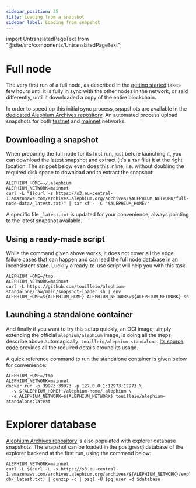 ```yaml
---
sidebar_position: 35
title: Loading from a snapshot
sidebar_label: Loading from snapshot
---
```


import UntranslatedPageText from "@site/src/components/UntranslatedPageText";

<UntranslatedPageText />

# Full node

The very first run of a full node, as described in the [getting started](./getting-started) takes few hours until 
it is fully in sync with the other nodes in the network, or said differently, until it downloaded a copy of the entire blockchain.

In order to speed up this initial sync process, snapshots are available in the
[dedicated Alephium Archives repository](https://archives.alephium.org). An automated process upload snapshots
for both [testnet](https://archives.alephium.org/#testnet/) and [mainnet](https://archives.alephium.org/#mainnet/) networks.

## Downloading a snapshot

When preparing the full node for its first run, just before launching it, you can download the latest snapshot and
extract (it's a `tar` file) it at the right location. The snippet below even does this inline, i.e. without doubling the
required disk space to download and to extract the snapshot:

```shell
ALEPHIUM_HOME=~/.alephium
ALEPHIUM_NETWORK=mainnet
curl -L "$(curl -s https://s3.eu-central-1.amazonaws.com/archives.alephium.org/archives/$ALEPHIUM_NETWORK/full-node-data/_latest.txt)" | tar xf - -C "$ALEPHIUM_HOME/"
```

A specific file `_latest.txt` is updated for your convenience, always pointing to the latest snapshot available.

## Using a ready-made script

While the command given above works, it does not cover all the edge failure cases that can happen and can lead the full node
database in an inconsistent state. Luckily a ready-to-use script will help you with this task.

```shell
ALEPHIUM_HOME=/tmp
ALEPHIUM_NETWORK=mainnet
curl -L https://github.com/touilleio/alephium-standalone/raw/main/snapshot-loader.sh | env ALEPHIUM_HOME=${ALEPHIUM_HOME} ALEPHIUM_NETWORK=${ALEPHIUM_NETWORK} sh
```

## Launching a standalone container

And finally if you want to try this setup quickly, an OCI image, simply extending the official `alephium/alephium` image, is doing all the steps
describe above automagically: `touilleio/alephium-standalone`. [Its source code](https://github.com/touilleio/alephium-standalone)
provides all the required details around its usage.

A quick reference command to run the standalone container is given below for convenience:

```
ALEPHIUM_HOME=/tmp
ALEPHIUM_NETWORK=mainnet
docker run -p 39973:39973 -p 127.0.0.1:12973:12973 \
  -v ${ALEPHIUM_HOME}:/alephium-home/.alephium \
  -e ALEPHIUM_NETWORK=${ALEPHIUM_NETWORK} touilleio/alephium-standalone:latest
```

# Explorer database

[Alephium Archives repository](https://archives.alephium.org) is also populated with explorer database snapshots. The snapshot
can be loaded in the postgresql database of the explorer backend at the first run, using the command below:

```shell
ALEPHIUM_NETWORK=mainnet
curl -L $(curl -L -s https://s3.eu-central-1.amazonaws.com/archives.alephium.org/archives/${ALEPHIUM_NETWORK}/explorer-db/_latest.txt) | gunzip -c | psql -U $pg_user -d $database
```
